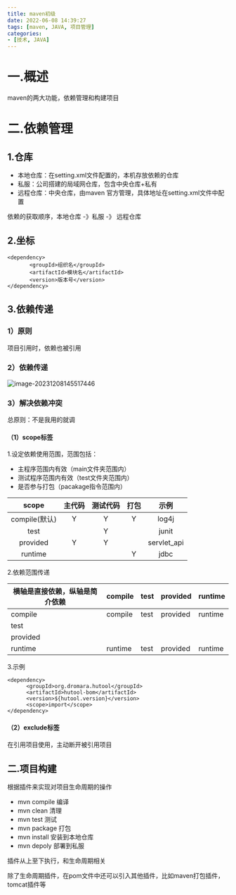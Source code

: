 ```yaml
---
title: maven初级
date: 2022-06-08 14:39:27
tags: [maven, JAVA, 项目管理]
categories:
- [技术, JAVA]
---
```


# 一.概述

maven的两大功能，依赖管理和构建项目



# 二.依赖管理

## 1.仓库

- 本地仓库：在setting.xml文件配置的，本机存放依赖的仓库
- 私服：公司搭建的局域网仓库，包含中央仓库+私有
- 远程仓库：中央仓库，由maven 官方管理，具体地址在setting.xml文件中配置

依赖的获取顺序，本地仓库 -》私服 -》 远程仓库

## 2.坐标

```
<dependency>
       <groupId>组织名</groupId>
       <artifactId>模块名</artifactId>
       <version>版本号</version>
</dependency>
```

## 3.依赖传递

### 1）原则

项目引用时，依赖也被引用

### 2）依赖传递

![image-20231208145517446](C:\Users\user\AppData\Roaming\Typora\typora-user-images\image-20231208145517446.png)

### 3）解决依赖冲突

总原则：不是我用的就调

#### （1）scope标签

1.设定依赖使用范围，范围包括：

- 主程序范围内有效（main文件夹范围内）
- 测试程序范围内有效（test文件夹范围内）
- 是否参与打包（pacakage指令范围内）

|     scope     | 主代码 | 测试代码 | 打包 |    示例     |
| :-----------: | :----: | :------: | :--: | :---------: |
| compile(默认) |   Y    |    Y     |  Y   |    log4j    |
|     test      |        |    Y     |      |    junit    |
|   provided    |   Y    |    Y     |      | servlet_api |
|    runtime    |        |          |  Y   |    jdbc     |

2.依赖范围传递

| 横轴是直接依赖，纵轴是简介依赖 | compile | test | provided | runtime |
| ------------------------------ | ------- | ---- | -------- | ------- |
| compile                        | compile | test | provided | runtime |
| test                           |         |      |          |         |
| provided                       |         |      |          |         |
| runtime                        | runtime | test | provided | runtime |

3.示例

```
<dependency>
      <groupId>org.dromara.hutool</groupId>
      <artifactId>hutool-bom</artifactId>
      <version>${hutool.version}</version>
      <scope>import</scope>
</dependency>
```

#### （2）exclude标签

在引用项目使用，主动断开被引用项目

## 二.项目构建

根据插件来实现对项目生命周期的操作

- mvn compile 编译
- mvn clean 清理
- mvn test 测试
- mvn package 打包
- mvn install 安装到本地仓库
- mvn depoly 部署到私服

插件从上至下执行，和生命周期相关

除了生命周期插件，在pom文件中还可以引入其他插件，比如maven打包插件，tomcat插件等

